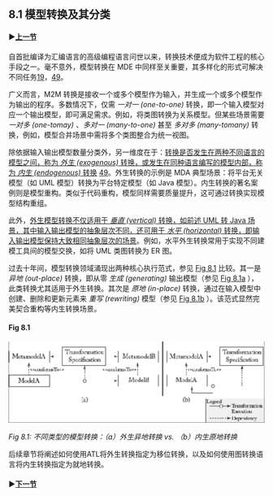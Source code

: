 ## 8.1 模型转换及其分类

#### ▶[上一节](0.md)

自首批编译为汇编语言的高级编程语言问世以来，转换技术便成为软件工程的核心手段之一。毫不意外，模型转换在 MDE 中同样至关重要，其多样化的形式可解决不同任务[19](../bibliography.md#19)，[49](../bibliography.md#49)。

广义而言，M2M 转换是接收一个或多个模型作为输入，并生成一个或多个模型作为输出的程序。多数情况下，仅需 *一对一 (one-to-one)* 转换，即一个输入模型对应一个输出模型，即可满足需求。例如，将类图转换为关系模型。但某些场景需要 *一对多 (one-tomay)* 、*多对一 (many-to-one)* 甚至 *多对多 (many-tomany)* 转换，例如，模型合并场景中需将多个类图整合为统一视图。

除依据输入输出模型数量分类外，另一维度在于：<ins>转换是否发生在两种不同语言的模型之间，称为 *外生 (exogenous)* 转换，或发生在同种语言编写的模型内部，称为 *内生 (endogenous)* 转换</ins> [49](../bibliography.md#49)。外生转换的示例是 MDA 典型场景：将平台无关模型（如 UML 模型）转换为平台特定模型（如 Java 模型）。内生转换的著名案例则是模型重构。类似于代码重构，模型同样需要质量提升，这可通过转换实现模型结构重组。

此外，<ins>外生模型转换不仅适用于 *垂直 (vertical)* 转换，如前述 UML 转 Java 场景，其中输入输出模型的抽象层次不同，还可用于 *水平 (horizontal)* 转换，即输入输出模型保持大致相同抽象层次的场景</ins>。例如，水平外生转换常用于实现不同建模工具间的模型交换，如将 UML 类图转换为 ER 图。

过去十年间，模型转换领域涌现出两种核心执行范式，参见 [Fig 8.1](#fig-81) 比较。其一是 *异地 (out-place)* 转换，即从零 *生成 (generating)* 输出模型（参见 [Fig 8.1a](#fig-81) ），此类转换尤其适用于外生转换。其次是 *原地 (in-place)* 转换，通过在输入模型中创建、删除和更新元素来 *重写 (rewriting)* 模型（参见 [Fig 8.1b](#fig-81) ）。该范式显然完美契合重构等内生转换场景。

#### Fig 8.1
![Fig 8.1](../img/fig8.1.png)

*Fig 8.1: 不同类型的模型转换：（a）外生异地转换 vs. （b）内生原地转换*

后续章节将阐述如何使用ATL将外生转换指定为移位转换，以及如何使用图转换语言将内生转换指定为就地转换。

#### ▶[下一节](2.md)
